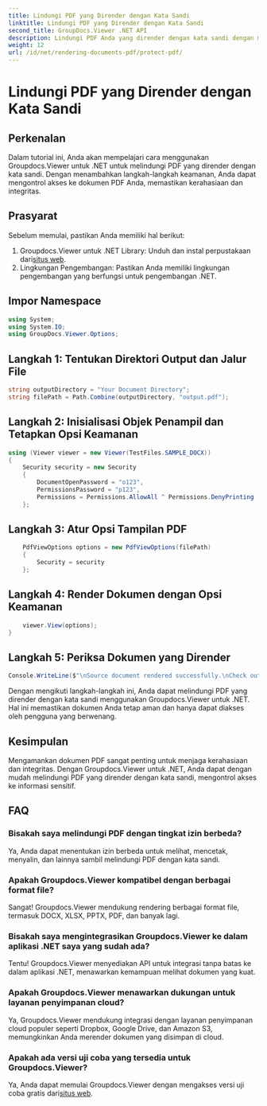 ```yaml
---
title: Lindungi PDF yang Dirender dengan Kata Sandi
linktitle: Lindungi PDF yang Dirender dengan Kata Sandi
second_title: GroupDocs.Viewer .NET API
description: Lindungi PDF Anda yang dirender dengan kata sandi dengan mudah menggunakan Groupdocs.Viewer untuk .NET. Jaga dokumen Anda tetap aman dan rahasia.
weight: 12
url: /id/net/rendering-documents-pdf/protect-pdf/
---
```


# Lindungi PDF yang Dirender dengan Kata Sandi

## Perkenalan
Dalam tutorial ini, Anda akan mempelajari cara menggunakan Groupdocs.Viewer untuk .NET untuk melindungi PDF yang dirender dengan kata sandi. Dengan menambahkan langkah-langkah keamanan, Anda dapat mengontrol akses ke dokumen PDF Anda, memastikan kerahasiaan dan integritas.
## Prasyarat
Sebelum memulai, pastikan Anda memiliki hal berikut:
1.  Groupdocs.Viewer untuk .NET Library: Unduh dan instal perpustakaan dari[situs web](https://releases.groupdocs.com/viewer/net/).
2. Lingkungan Pengembangan: Pastikan Anda memiliki lingkungan pengembangan yang berfungsi untuk pengembangan .NET.

## Impor Namespace
```csharp
using System;
using System.IO;
using GroupDocs.Viewer.Options;
```
## Langkah 1: Tentukan Direktori Output dan Jalur File
```csharp
string outputDirectory = "Your Document Directory";
string filePath = Path.Combine(outputDirectory, "output.pdf");
```
## Langkah 2: Inisialisasi Objek Penampil dan Tetapkan Opsi Keamanan
```csharp
using (Viewer viewer = new Viewer(TestFiles.SAMPLE_DOCX))
{
    Security security = new Security
    {
        DocumentOpenPassword = "o123",
        PermissionsPassword = "p123",
        Permissions = Permissions.AllowAll ^ Permissions.DenyPrinting
    };
```
## Langkah 3: Atur Opsi Tampilan PDF
```csharp
    PdfViewOptions options = new PdfViewOptions(filePath)
    {
        Security = security
    };
```
## Langkah 4: Render Dokumen dengan Opsi Keamanan
```csharp
    viewer.View(options);
}
```
## Langkah 5: Periksa Dokumen yang Dirender
```csharp
Console.WriteLine($"\nSource document rendered successfully.\nCheck output in {outputDirectory}.");
```
Dengan mengikuti langkah-langkah ini, Anda dapat melindungi PDF yang dirender dengan kata sandi menggunakan Groupdocs.Viewer untuk .NET. Hal ini memastikan dokumen Anda tetap aman dan hanya dapat diakses oleh pengguna yang berwenang.

## Kesimpulan
Mengamankan dokumen PDF sangat penting untuk menjaga kerahasiaan dan integritas. Dengan Groupdocs.Viewer untuk .NET, Anda dapat dengan mudah melindungi PDF yang dirender dengan kata sandi, mengontrol akses ke informasi sensitif.

## FAQ
### Bisakah saya melindungi PDF dengan tingkat izin berbeda?
Ya, Anda dapat menentukan izin berbeda untuk melihat, mencetak, menyalin, dan lainnya sambil melindungi PDF dengan kata sandi.
### Apakah Groupdocs.Viewer kompatibel dengan berbagai format file?
Sangat! Groupdocs.Viewer mendukung rendering berbagai format file, termasuk DOCX, XLSX, PPTX, PDF, dan banyak lagi.
### Bisakah saya mengintegrasikan Groupdocs.Viewer ke dalam aplikasi .NET saya yang sudah ada?
Tentu! Groupdocs.Viewer menyediakan API untuk integrasi tanpa batas ke dalam aplikasi .NET, menawarkan kemampuan melihat dokumen yang kuat.
### Apakah Groupdocs.Viewer menawarkan dukungan untuk layanan penyimpanan cloud?
Ya, Groupdocs.Viewer mendukung integrasi dengan layanan penyimpanan cloud populer seperti Dropbox, Google Drive, dan Amazon S3, memungkinkan Anda merender dokumen yang disimpan di cloud.
### Apakah ada versi uji coba yang tersedia untuk Groupdocs.Viewer?
 Ya, Anda dapat memulai Groupdocs.Viewer dengan mengakses versi uji coba gratis dari[situs web](https://releases.groupdocs.com/).